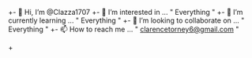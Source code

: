 
+- 👋 Hi, I’m @Clazza1707
+- 👀 I’m interested in ... " Everything " 
+- 🌱 I’m currently learning ... " Everything "
+- 
💞️ I’m looking to collaborate on ... " Everything "
+- 📫 How to reach me ... " clarencetorney6@gmail.com "

+<!---
+Clazza1707/
+Clazza1707 is a ✨ special ✨ repository because its `README.md` (this file) appears on your GitHub profile.
+You can click the Preview link to take a look at your changes.
+--->
